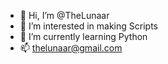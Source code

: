 - 👋 Hi, I’m @TheLunaar
- 👀 I’m interested in making Scripts
- 🌱 I’m currently learning Python
- 📫 thelunaar@gmail.com

<!---
TheLunaar/TheLunaar is a ✨ special ✨ repository because its `README.md` (this file) appears on your GitHub profile.
You can click the Preview link to take a look at your changes.
--->
